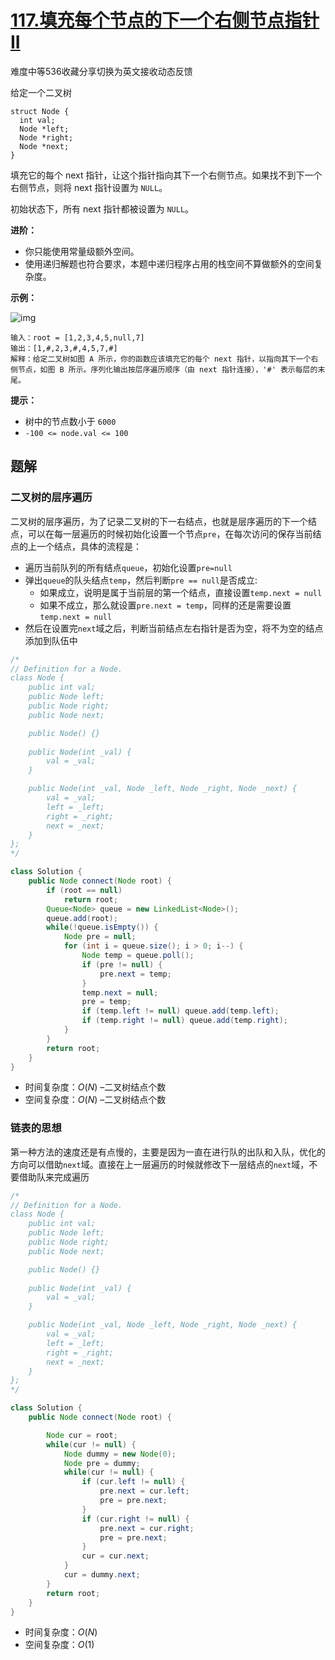 # [117.填充每个节点的下一个右侧节点指针II](https://leetcode-cn.com/problems/populating-next-right-pointers-in-each-node-ii/)

难度中等536收藏分享切换为英文接收动态反馈

给定一个二叉树

```
struct Node {
  int val;
  Node *left;
  Node *right;
  Node *next;
}
```

填充它的每个 next 指针，让这个指针指向其下一个右侧节点。如果找不到下一个右侧节点，则将 next 指针设置为 `NULL`。

初始状态下，所有 next 指针都被设置为 `NULL`。

 

**进阶：**

- 你只能使用常量级额外空间。
- 使用递归解题也符合要求，本题中递归程序占用的栈空间不算做额外的空间复杂度。

 

**示例：**

![img](https://assets.leetcode-cn.com/aliyun-lc-upload/uploads/2019/02/15/117_sample.png)

```
输入：root = [1,2,3,4,5,null,7]
输出：[1,#,2,3,#,4,5,7,#]
解释：给定二叉树如图 A 所示，你的函数应该填充它的每个 next 指针，以指向其下一个右侧节点，如图 B 所示。序列化输出按层序遍历顺序（由 next 指针连接），'#' 表示每层的末尾。
```

 

**提示：**

- 树中的节点数小于 `6000`
- `-100 <= node.val <= 100`

## 题解

### 二叉树的层序遍历

二叉树的层序遍历，为了记录二叉树的下一右结点，也就是层序遍历的下一个结点，可以在每一层遍历的时候初始化设置一个节点`pre`，在每次访问的保存当前结点的上一个结点，具体的流程是：

* 遍历当前队列的所有结点`queue`，初始化设置`pre=null`
* 弹出`queue`的队头结点`temp`，然后判断`pre == null`是否成立:
  * 如果成立，说明是属于当前层的第一个结点，直接设置`temp.next = null`
  * 如果不成立，那么就设置`pre.next = temp`，同样的还是需要设置`temp.next = null`
* 然后在设置完`next`域之后，判断当前结点左右指针是否为空，将不为空的结点添加到队伍中

```java
/*
// Definition for a Node.
class Node {
    public int val;
    public Node left;
    public Node right;
    public Node next;

    public Node() {}
    
    public Node(int _val) {
        val = _val;
    }

    public Node(int _val, Node _left, Node _right, Node _next) {
        val = _val;
        left = _left;
        right = _right;
        next = _next;
    }
};
*/

class Solution {
    public Node connect(Node root) {
        if (root == null)
            return root;
        Queue<Node> queue = new LinkedList<Node>();
        queue.add(root);
        while(!queue.isEmpty()) {
            Node pre = null;
            for (int i = queue.size(); i > 0; i--) {
                Node temp = queue.poll();
                if (pre != null) {
                    pre.next = temp;
                }
                temp.next = null;
                pre = temp;
                if (temp.left != null) queue.add(temp.left);
                if (temp.right != null) queue.add(temp.right);
            }
        }
        return root;
    }
}
```

* 时间复杂度：$O(N)$ –二叉树结点个数
* 空间复杂度：$O(N)$ –二叉树结点个数

### 链表的思想

第一种方法的速度还是有点慢的，主要是因为一直在进行队的出队和入队，优化的方向可以借助`next`域。直接在上一层遍历的时候就修改下一层结点的`next`域，不要借助队来完成遍历

```java
/*
// Definition for a Node.
class Node {
    public int val;
    public Node left;
    public Node right;
    public Node next;

    public Node() {}
    
    public Node(int _val) {
        val = _val;
    }

    public Node(int _val, Node _left, Node _right, Node _next) {
        val = _val;
        left = _left;
        right = _right;
        next = _next;
    }
};
*/

class Solution {
    public Node connect(Node root) {

        Node cur = root;
        while(cur != null) {
            Node dummy = new Node(0);
            Node pre = dummy;
            while(cur != null) {
                if (cur.left != null) {
                    pre.next = cur.left;
                    pre = pre.next;
                }
                if (cur.right != null) {
                    pre.next = cur.right;
                    pre = pre.next;
                }
                cur = cur.next;
            }
            cur = dummy.next;
        }
        return root;
    }
}
```

* 时间复杂度：$O(N)$
* 空间复杂度：$O(1)$